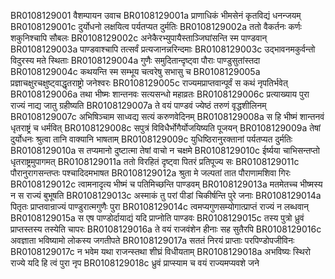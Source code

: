 BR0108129001	वैशम्पायन उवाच
BR0108129001a	प्राणाधिकं भीमसेनं कृतविद्यं धनन्जयम्
BR0108129001c	दुर्योधनो लक्षयित्व पर्यतप्यत दुर्मतिः
BR0108129002a	ततो वैकर्तनः कर्णः शकुनिश्चापि सौबलः
BR0108129002c	अनेकैरभ्युपायैस्ताञ्जिघांसन्ति स्म पाण्डवान्
BR0108129003a	पाण्डवाश्चापि तत्सर्वं प्रत्यजानन्नरिन्दमाः
BR0108129003c	उद्भावनमकुर्वन्तो विदुरस्य मते स्थिताः
BR0108129004a	गुणैः समुदितान्दृष्ट्वा पौराः पाण्डुसुतांस्तदा
BR0108129004c	कथयन्ति स्म सम्भूय चत्वरेषु सभासु च
BR0108129005a	प्रज्ञाचक्षुरचक्षुष्ट्वाद्धृतराष्ट्रो जनेश्वरः
BR0108129005c	राज्यमप्राप्तवान्पूर्वं स कथं नृपतिर्भवेत्
BR0108129006a	तथा भीष्मः शान्तनवः सत्यसन्धो महाव्रतः
BR0108129006c	प्रत्याख्याय पुरा राज्यं नाद्य जातु ग्रहीष्यति
BR0108129007a	ते वयं पाण्डवं ज्येष्ठं तरुणं वृद्धशीलिनम्
BR0108129007c	अभिषिञ्चाम साध्वद्य सत्यं करुणवेदिनम्
BR0108129008a	स हि भीष्मं शान्तनवं धृतराष्ट्रं च धर्मवित्
BR0108129008c	सपुत्रं विविधैर्भोगैर्योजयिष्यति पूजयन्
BR0108129009a	तेषां दुर्योधनः श्रुत्वा तानि वाक्यानि भाषताम्
BR0108129009c	युधिष्ठिरानुरक्तानां पर्यतप्यत दुर्मतिः
BR0108129010a	स तप्यमानो दुष्टात्मा तेषां वाचो न चक्षमे
BR0108129010c	ईर्ष्यया चाभिसन्तप्तो धृतराष्ट्रमुपागमत्
BR0108129011a	ततो विरहितं दृष्ट्वा पितरं प्रतिपूज्य सः
BR0108129011c	पौरानुरागसन्तप्तः पश्चादिदमभाषत
BR0108129012a	श्रुता मे जल्पतां तात पौराणामशिवा गिरः
BR0108129012c	त्वामनादृत्य भीष्मं च पतिमिच्छन्ति पाण्डवम्
BR0108129013a	मतमेतच्च भीष्मस्य न स राज्यं बुभूषति
BR0108129013c	अस्माकं तु परां पीडां चिकीर्षन्ति पुरे जनाः
BR0108129014a	पितृतः प्राप्तवान्राज्यं पाण्डुरात्मगुणैः पुरा
BR0108129014c	त्वमप्यगुणसम्योगात्प्राप्तं राज्यं न लब्धवान्
BR0108129015a	स एष पाण्डोर्दायाद्यं यदि प्राप्नोति पाण्डवः
BR0108129015c	तस्य पुत्रो ध्रुवं प्राप्तस्तस्य तस्येति चापरः
BR0108129016a	ते वयं राजवंशेन हीनाः सह सुतैरपि
BR0108129016c	अवज्ञाता भविष्यामो लोकस्य जगतीपते
BR0108129017a	सततं निरयं प्राप्ताः परपिण्डोपजीविनः
BR0108129017c	न भवेम यथा राजन्स्तथा शीघ्रं विधीयताम्
BR0108129018a	अभविष्यः स्थिरो राज्ये यदि हि त्वं पुरा नृप
BR0108129018c	ध्रुवं प्राप्स्याम च वयं राज्यमप्यवशे जने

